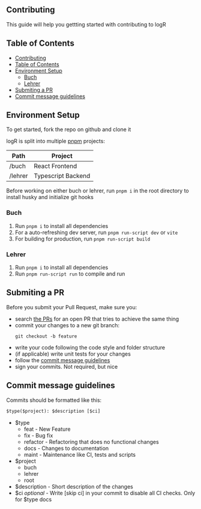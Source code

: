## Contributing

This guide will help you gettting started with contributing to logR

## Table of Contents
- [Contributing](#contributing)
- [Table of Contents](#table-of-contents)
- [Environment Setup](#environment-setup)
  - [Buch](#buch)
  - [Lehrer](#lehrer)
- [Submiting a PR](#submiting-a-pr)
- [Commit message guidelines](#commit-message-guidelines)

## Environment Setup

To get started, fork the repo on github and clone it

logR is split into multiple [pnpm](https://pnpm.io) projects:

| Path    | Project            |
| ------- | ------------------ |
| /buch   | React Frontend     |
| /lehrer | Typescript Backend |

Before working on either buch or lehrer, run `pnpm i` in the root directory to install husky and initialize git hooks

### Buch

1. Run `pnpm i` to install all dependencies
2. For a auto-refreshing dev server, run `pnpm run-script dev` or `vite`
3. For building for production, run `pnpm run-script build`

### Lehrer

1. Run `pnpm i` to install all dependencies
2. Run `pnpm run-script run` to compile and run

## Submiting a PR

Before you submit your Pull Request, make sure you:

- search [the PRs](https://github.com/ixhbinphoenix/logR/pulls) for an open PR that tries to achieve the same thing
- commit your changes to a new git branch:
  ```shell
  git checkout -b feature
  ```
- write your code following the code style and folder structure
- (if applicable) write unit tests for your changes
- follow the [commit message guidelines](#commit-message-guidelines)
- sign your commits. Not required, but nice

## Commit message guidelines

Commits should be formatted like this:

```txt
$type($project): $description [$ci]
```

- $type
  - feat - New Feature
  - fix - Bug fix
  - refactor - Refactoring that does no functional changes
  - docs - Changes to documentation
  - maint - Maintenance like CI, tests and scripts
- $project
  - buch
  - lehrer
  - root
- $description - Short description of the changes  
- $ci *optional* - Write [skip ci] in your commit to disable all CI checks. Only for $type docs


